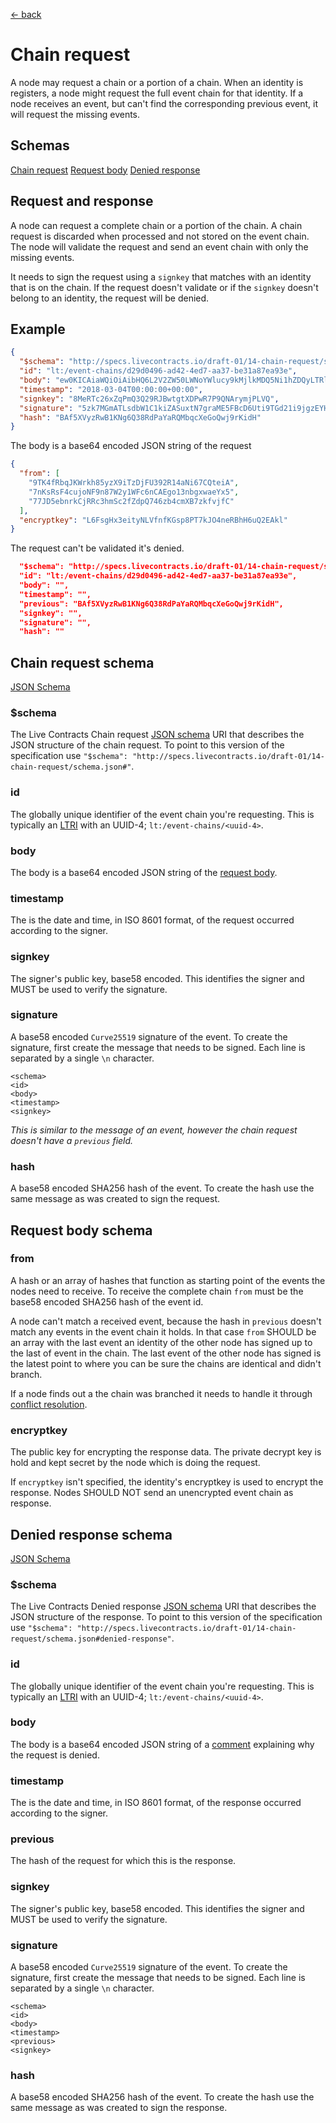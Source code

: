 [← back](../)

# Chain request

A node may request a chain or a portion of a chain. When an identity is registers, a node might request the full event
chain for that identity. If a node receives an event, but can't find the corresponding previous event, it will request
the missing events.

## Schemas

[Chain request](#chain-request-schema)
[Request body](#request-body-schema)
[Denied response](#denied-response-schema)

## Request and response

A node can request a complete chain or a portion of the chain. A chain request is discarded when processed and not
stored on the event chain. The node will validate the request and send an event chain with only the missing events. 

It needs to sign the request using a `signkey` that matches with an identity that is on the chain. If the request
doesn't validate or if the `signkey` doesn't belong to an identity, the request will be denied.

## Example

```json
{
  "$schema": "http://specs.livecontracts.io/draft-01/14-chain-request/schema.json#",
  "id": "lt:/event-chains/d29d0496-ad42-4ed7-aa37-be31a87ea93e",
  "body": "ew0KICAiaWQiOiAibHQ6L2V2ZW50LWNoYWlucy9kMjlkMDQ5Ni1hZDQyLTRlZDctYWEzNy1iZTMxYTg3ZWE5M2UiLA0KICAiZnJvbSI6IFsNCiAgICAiOVRLNGZSYnFKS1dya2g4NXl6WDlpVHpEakZVMzkyUjE0YU5pNjdDUXRlaUEiLA0KICAgICI3bktzUnNGNGN1am9ORjluODdXMnkxV0ZjNm5DQUVnbzEzbmJneHdhZVl4NSIsDQogICAgIjc3SkQ1ZWJucmtDalJSYzNobVNjMmZaZHBRNzQ2emI0Y21YQjd6a2Z2amZDIg0KICBdLA0KICAiZW5jcnlwdGtleSI6ICJMNkZzZ0h4M2VpdHlOTFZmbmZLR3NwOFBUN2tKTzRuZVJCaEg2dVEyRUFrbCINCn0=",
  "timestamp": "2018-03-04T00:00:00+00:00",
  "signkey": "8MeRTc26xZqPmQ3Q29RJBwtgtXDPwR7P9QNArymjPLVQ",
  "signature": "5zk7MGmATLsdbW1C1kiZASuxtN7graME5FBcD6Uti9TGd21i9jgzEYHF9Qaz9cYVV6ZoHg2kPAyiukTtSCW36EuZ",
  "hash": "BAf5XVyzRwB1KNg6Q38RdPaYaRQMbqcXeGoQwj9rKidH"
}
```

The body is a base64 encoded JSON string of the request

```json
{
  "from": [
    "9TK4fRbqJKWrkh85yzX9iTzDjFU392R14aNi67CQteiA",
    "7nKsRsF4cujoNF9n87W2y1WFc6nCAEgo13nbgxwaeYx5",
    "77JD5ebnrkCjRRc3hmSc2fZdpQ746zb4cmXB7zkfvjfC"
  ],
  "encryptkey": "L6FsgHx3eityNLVfnfKGsp8PT7kJO4neRBhH6uQ2EAkl"
}
```

The request can't be validated it's denied.

```json
  "$schema": "http://specs.livecontracts.io/draft-01/14-chain-request/schema.json#denied-response",
  "id": "lt:/event-chains/d29d0496-ad42-4ed7-aa37-be31a87ea93e",
  "body": "",
  "timestamp": "",
  "previous": "BAf5XVyzRwB1KNg6Q38RdPaYaRQMbqcXeGoQwj9rKidH",
  "signkey": "",
  "signature": "",
  "hash": ""
```

## Chain request schema

[JSON Schema](schema.json#)

### $schema

The Live Contracts Chain request [JSON schema](http://json-schema.org) URI that describes the JSON structure of the
chain request. To point to this version of the specification use
`"$schema": "http://specs.livecontracts.io/draft-01/14-chain-request/schema.json#"`.

### id

The globally unique identifier of the event chain you're requesting. This is typically an
[LTRI](../00-ltri/) with an UUID-4; `lt:/event-chains/<uuid-4>`.

### body

The body is a base64 encoded JSON string of the [request body](#request-body-schema).

### timestamp

The is the date and time, in ISO 8601 format, of the request occurred according to the signer.

### signkey

The signer's public key, base58 encoded. This identifies the signer and MUST be used to verify the signature.

### signature

A base58 encoded `Curve25519` signature of the event. To create the signature, first create the message that needs to be
signed. Each line is separated by a single `\n` character.

```
<schema>
<id>
<body>
<timestamp>
<signkey>
```

_This is similar to the message of an event, however the chain request doesn't have a `previous` field._

### hash

A base58 encoded SHA256 hash of the event. To create the hash use the same message as was created to sign the request.

## Request body schema

### from

A hash or an array of hashes that function as starting point of the events the nodes need to receive. To receive the
complete chain `from` must be the base58 encoded SHA256 hash of the event id.

A node can't match a received event, because the hash in `previous` doesn't match any events in the event chain it
holds. In that case `from` SHOULD be an array with the last event an identity of the other node has signed up to the
last of event in the chain. The last event of the other node has signed is the latest point to where you can be sure the
chains are identical and didn't branch.

If a node finds out a the chain was branched it needs to handle it through
[conflict resolution](../13-conflict-resolution/).

### encryptkey

The public key for encrypting the response data. The private decrypt key is hold and kept secret by the node which is
doing the request.

If `encryptkey` isn't specified, the identity's encryptkey is used to encrypt the response. Nodes SHOULD NOT send an
unencrypted event chain as response.

## Denied response schema

[JSON Schema](schema.json#)

### $schema

The Live Contracts Denied response [JSON schema](http://json-schema.org) URI that describes the JSON structure of the
response. To point to this version of the specification use
`"$schema": "http://specs.livecontracts.io/draft-01/14-chain-request/schema.json#denied-response"`.

### id

The globally unique identifier of the event chain you're requesting. This is typically an
[LTRI](../00-ltri/) with an UUID-4; `lt:/event-chains/<uuid-4>`.

### body

The body is a base64 encoded JSON string of a [comment](../13-comment/) explaining
why the request is denied.

### timestamp

The is the date and time, in ISO 8601 format, of the response occurred according to the signer.

### previous

The hash of the request for which this is the response.

### signkey

The signer's public key, base58 encoded. This identifies the signer and MUST be used to verify the signature.

### signature

A base58 encoded `Curve25519` signature of the event. To create the signature, first create the message that needs to be
signed. Each line is separated by a single `\n` character.

```
<schema>
<id>
<body>
<timestamp>
<previous>
<signkey>
```

### hash

A base58 encoded SHA256 hash of the event. To create the hash use the same message as was created to sign the response.
